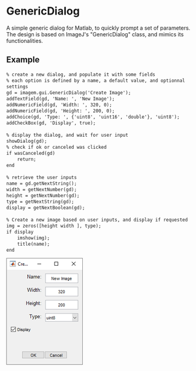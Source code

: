 # GenericDialog
A simple generic dialog for Matlab, to quickly prompt a set of parameters. 
The design is based on ImageJ's "GenericDialog" class, and mimics its functionalities.

## Example

    % create a new dialog, and populate it with some fields
    % each option is defined by a name, a default value, and optionnal settings
    gd = imagem.gui.GenericDialog('Create Image');
    addTextField(gd, 'Name: ', 'New Image');
    addNumericField(gd, 'Width: ', 320, 0);
    addNumericField(gd, 'Height: ', 200, 0);
    addChoice(gd, 'Type: ', {'uint8', 'uint16', 'double'}, 'uint8');
    addCheckBox(gd, 'Display', true);
    
    % display the dialog, and wait for user input
    showDialog(gd);
    % check if ok or canceled was clicked
    if wasCanceled(gd)
        return;
    end
     
    % retrieve the user inputs
    name = gd.getNextString();
    width = getNextNumber(gd);
    height = getNextNumber(gd);
    type = getNextString(gd);
    display = getNextBoolean(gd);
     
    % Create a new image based on user inputs, and display if requested
    img = zeros([height width ], type);
    if display
        imshow(img);
        title(name);
    end

![Sample dialog as created by "GenericDialog"](https://github.com/mattools/GenericDialog/blob/master/images/demo_GenericDialog_view.png)